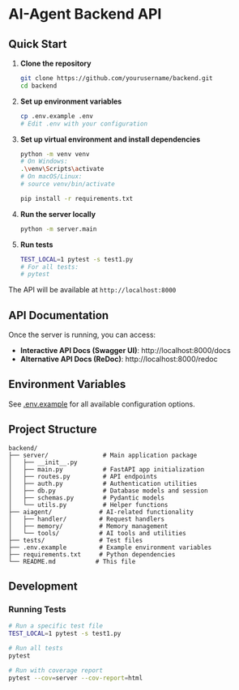 # AI-Agent Backend API


## Quick Start

1. **Clone the repository**
   ```bash
   git clone https://github.com/yourusername/backend.git
   cd backend
   ```

2. **Set up environment variables**
   ```bash
   cp .env.example .env
   # Edit .env with your configuration
   ```

3. **Set up virtual environment and install dependencies**
   ```bash
   python -m venv venv
   # On Windows:
   .\venv\Scripts\activate
   # On macOS/Linux:
   # source venv/bin/activate
   
   pip install -r requirements.txt
   ```

4. **Run the server locally**
   ```bash
   python -m server.main
   ```

5. **Run tests**
   ```bash
   TEST_LOCAL=1 pytest -s test1.py
   # For all tests:
   # pytest
   ```

The API will be available at `http://localhost:8000`

## API Documentation

Once the server is running, you can access:

- **Interactive API Docs (Swagger UI)**: http://localhost:8000/docs
- **Alternative API Docs (ReDoc)**: http://localhost:8000/redoc

## Environment Variables

See [.env.example](.env.example) for all available configuration options.

## Project Structure

```
backend/
├── server/               # Main application package
│   ├── __init__.py
│   ├── main.py           # FastAPI app initialization
│   ├── routes.py         # API endpoints
│   ├── auth.py           # Authentication utilities
│   ├── db.py             # Database models and session
│   ├── schemas.py        # Pydantic models
│   └── utils.py          # Helper functions
├── aiagent/             # AI-related functionality
│   ├── handler/         # Request handlers
│   ├── memory/          # Memory management
│   └── tools/           # AI tools and utilities
├── tests/               # Test files
├── .env.example         # Example environment variables
├── requirements.txt     # Python dependencies
└── README.md           # This file
```

## Development

### Running Tests

```bash
# Run a specific test file
TEST_LOCAL=1 pytest -s test1.py

# Run all tests
pytest

# Run with coverage report
pytest --cov=server --cov-report=html
```
